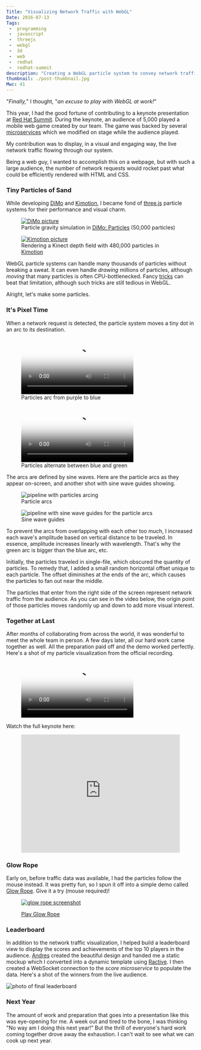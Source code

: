 ```yaml
---
Title: "Visualizing Network Traffic with WebGL"
Date: 2016-07-13
Tags:
 -  programming
 -  javascript
 -  threejs
 -  webgl
 -  3d
 -  web
 -  redhat
 -  redhat-summit
description: "Creating a WebGL particle system to convey network traffic patterns to a live audience at [Red Hat Summit](https://www.redhat.com/summit)."
thumbnail: ./post-thumbnail.jpg
Mwc: 41
---
```


"*Finally,*" I thought, "*an excuse to play with WebGL at work!*"

This year, I had the good fortune of contributing to a keynote presentation at
[Red Hat Summit][summit].  During the keynote, an audience of 5,000 played a
mobile web game created by our team.  The game was backed by several
[microservices][microservices] which we modified on stage while the audience
played.

My contribution was to display, in a visual and engaging way, the live network
traffic flowing through our system.

Being a web guy, I wanted to accomplish this on a webpage, but with such a
large audience, the number of network requests would rocket past what could be
efficiently rendered with HTML and CSS.


### Tiny Particles of Sand

While developing [DiMo][dimo-particles] and [Kimotion][kimotion-web], I became
fond of [three.js][threejs] particle systems for their performance and visual
charm.

<div class="beside">
    <figure>
        <a href="/projects/dimo">
            <img src="swath-colors.jpg" alt="DiMo picture" />
        </a>
        <figcaption>Particle gravity simulation in <a href="/projects/dimo">DiMo: Particles</a> (50,000 particles)</figcaption>
    </figure>
    <figure>
        <a href="/projects/kimotion">
            <img src="kimotion-pic.jpg" alt="Kimotion picture" />
        </a>
        <figcaption>Rendering a Kinect depth field with 480,000 particles in <a href="/projects/kimotion">Kimotion</a></figcaption>
    </figure>
</div>

WebGL particle systems can handle many thousands of particles without breaking
a sweat.  It can even handle *drawing* millions of particles, although *moving*
that many particles is often CPU-bottlenecked.  Fancy [tricks][gpgpu] can beat
that limitation, although such tricks are still tedious in WebGL.

Alright, let's make some particles.


### It's Pixel Time

When a network request is detected, the particle system moves a tiny dot in an
arc to its destination.

<div class="beside">
    <figure>
        <video style="margin: 0 auto" poster="traffic-viz-basic-thumb.jpg" autoplay controls loop>
            <source src="traffic-viz-basic.mp4" />
            <source src="traffic-viz-basic.webm" />
        </video>
        <figcaption>Particles arc from purple to blue</figcaption>
    </figure>
    <figure>
        <video style="margin: 0 auto" poster="traffic-viz-bluegreen-thumb.jpg" autoplay controls loop>
            <source src="traffic-viz-bluegreen.mp4" />
            <source src="traffic-viz-bluegreen.webm" />
        </video>
        <figcaption>Particles alternate between blue and green</figcaption>
    </figure>
</div>

The arcs are defined by sine waves.  Here are the particle arcs as they appear
on-screen, and another shot with sine wave guides showing.

<div class="beside">
    <figure>
        <img src="pipeline-nosines.jpg" alt="pipeline with particles arcing" />
        <figcaption>Particle arcs</figcaption>
    </figure>
    <figure>
        <img src="pipeline-sines.jpg" alt="pipeline with sine wave guides for the particle arcs" />
        <figcaption>Sine wave guides</figcaption>
    </figure>
</div>

To prevent the arcs from overlapping with each other too much, I increased each
wave's amplitude based on vertical distance to be traveled.  In essence,
amplitude increases linearly with wavelength.  That's why the green arc is
bigger than the blue arc, etc.

Initially, the particles traveled in single-file, which obscured the quantity
of particles.  To remedy that, I added a small random horizontal offset unique
to each particle.  The offset diminishes at the ends of the arc, which causes
the particles to fan out near the middle.

The particles that enter from the right side of the screen represent network
traffic from the audience.  As you can see in the video below, the origin point
of those particles moves randomly up and down to add more visual interest.


### Together at Last

After months of collaborating from across the world, it was wonderful to meet
the whole team in person.  A few days later, all our hard work came together as
well.  All the preparation paid off and the demo worked perfectly.  Here's a
shot of my particle visualization from the official recording.

<figure>
    <video style="margin: 0 auto" poster="traffic-thumb.jpg" autoplay controls loop>
        <source src="traffic.webm" />
        <source src="traffic.mp4" />
    </video>
</figure>

Watch the full keynote here:

<figure>
<iframe style="display: block; margin: 0 auto;" width="100%" height="315" src="https://www.youtube.com/embed/ooA6FmTL4Dk" frameborder="0" allowfullscreen></iframe>
</figure>


### Glow Rope

Early on, before traffic data was available, I had the particles follow the
mouse instead.  It was pretty fun, so I spun it off into a simple demo called
[Glow Rope][glow-rope].  Give it a try (mouse required)!

<figure>
    <a href="/demos/glow-rope"><img src="glow-rope.jpg" alt="glow rope screenshot" /></a>
    <figcaption><p><a class="btn btn-default btn-lg" href="/demos/glow-rope">Play Glow Rope</a></p></figcaption>
</figure>


### Leaderboard

In addition to the network traffic visualization, I helped build a leaderboard
view to display the scores and achievements of the top 10 players in the
audience.  [Andres][andres] created the beautiful design and handed me a static
mockup which I converted into a dynamic template using [Ractive][ractive].  I
then created a WebSocket connection to the *score microservice* to populate the
data.  Here's a shot of the winners from the live audience.

![photo of final leaderboard](leaderboard-final.jpg)


### Next Year

The amount of work and preparation that goes into a presentation like this was
eye-opening for me.  A week out and tired to the bone, I was thinking "No way
am I doing this next year!"  But the thrill of everyone's hard work coming
together drove away the exhaustion.  I can't wait to see what we can cook up
next year.


<img style="display: none !important;" src="post-thumbnail.jpg">

[andres]: https://twitter.com/andresgalante/
[dimo-particles]: /projects/dimo
[glow-rope]: /demos/glow-rope
[kimotion-web]: http://kimotion.xyz
[ractive]: http://ractivejs.org/
[summit]: https://www.redhat.com/summit
[threejs]: http://threejs.org
[video]: https://www.youtube.com/watch?v=ooA6FmTL4Dk
[gpgpu]: https://en.wikipedia.org/wiki/General-purpose_computing_on_graphics_processing_units
[microservices]: https://en.wikipedia.org/wiki/Microservices
